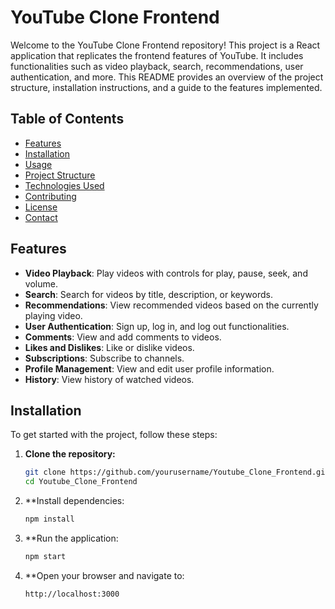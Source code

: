 # YouTube Clone Frontend

Welcome to the YouTube Clone Frontend repository! This project is a React application that replicates the frontend features of YouTube. It includes functionalities such as video playback, search, recommendations, user authentication, and more. This README provides an overview of the project structure, installation instructions, and a guide to the features implemented.

## Table of Contents
- [Features](#features)
- [Installation](#installation)
- [Usage](#usage)
- [Project Structure](#project-structure)
- [Technologies Used](#technologies-used)
- [Contributing](#contributing)
- [License](#license)
- [Contact](#contact)

## Features

- **Video Playback**: Play videos with controls for play, pause, seek, and volume.
- **Search**: Search for videos by title, description, or keywords.
- **Recommendations**: View recommended videos based on the currently playing video.
- **User Authentication**: Sign up, log in, and log out functionalities.
- **Comments**: View and add comments to videos.
- **Likes and Dislikes**: Like or dislike videos.
- **Subscriptions**: Subscribe to channels.
- **Profile Management**: View and edit user profile information.
- **History**: View history of watched videos.

## Installation

To get started with the project, follow these steps:

1. **Clone the repository:**
   ```bash
   git clone https://github.com/yourusername/Youtube_Clone_Frontend.git
   cd Youtube_Clone_Frontend
2. **Install dependencies:
   ```bash
   npm install
3. **Run the application:
   ```bash
   npm start
4. **Open your browser and navigate to:
   ```bash
   http://localhost:3000
